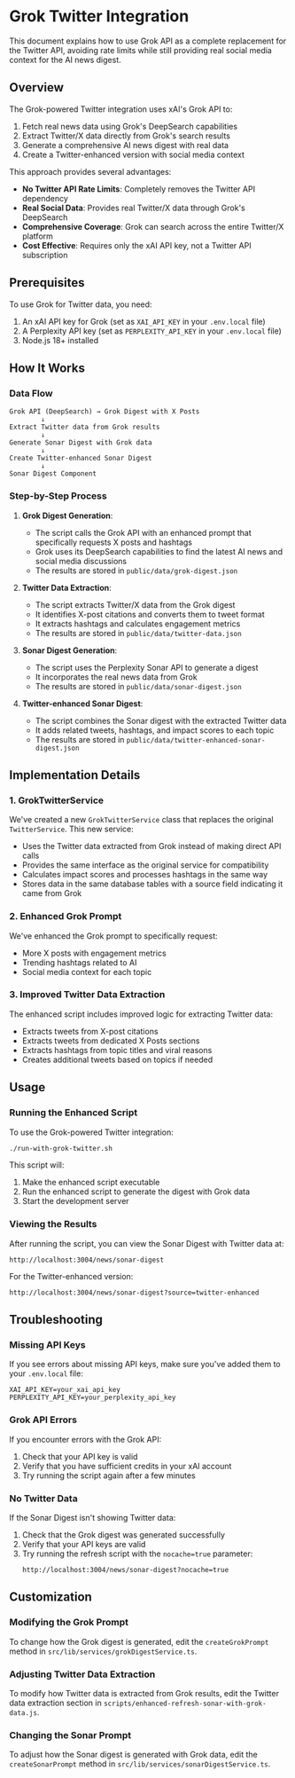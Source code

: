 # Grok Twitter Integration

This document explains how to use Grok API as a complete replacement for the Twitter API, avoiding rate limits while still providing real social media context for the AI news digest.

## Overview

The Grok-powered Twitter integration uses xAI's Grok API to:

1. Fetch real news data using Grok's DeepSearch capabilities
2. Extract Twitter/X data directly from Grok's search results
3. Generate a comprehensive AI news digest with real data
4. Create a Twitter-enhanced version with social media context

This approach provides several advantages:
- **No Twitter API Rate Limits**: Completely removes the Twitter API dependency
- **Real Social Data**: Provides real Twitter/X data through Grok's DeepSearch
- **Comprehensive Coverage**: Grok can search across the entire Twitter/X platform
- **Cost Effective**: Requires only the xAI API key, not a Twitter API subscription

## Prerequisites

To use Grok for Twitter data, you need:

1. An xAI API key for Grok (set as `XAI_API_KEY` in your `.env.local` file)
2. A Perplexity API key (set as `PERPLEXITY_API_KEY` in your `.env.local` file)
3. Node.js 18+ installed

## How It Works

### Data Flow

```
Grok API (DeepSearch) → Grok Digest with X Posts
        ↓
Extract Twitter data from Grok results
        ↓
Generate Sonar Digest with Grok data
        ↓
Create Twitter-enhanced Sonar Digest
        ↓
Sonar Digest Component
```

### Step-by-Step Process

1. **Grok Digest Generation**:
   - The script calls the Grok API with an enhanced prompt that specifically requests X posts and hashtags
   - Grok uses its DeepSearch capabilities to find the latest AI news and social media discussions
   - The results are stored in `public/data/grok-digest.json`

2. **Twitter Data Extraction**:
   - The script extracts Twitter/X data from the Grok digest
   - It identifies X-post citations and converts them to tweet format
   - It extracts hashtags and calculates engagement metrics
   - The results are stored in `public/data/twitter-data.json`

3. **Sonar Digest Generation**:
   - The script uses the Perplexity Sonar API to generate a digest
   - It incorporates the real news data from Grok
   - The results are stored in `public/data/sonar-digest.json`

4. **Twitter-enhanced Sonar Digest**:
   - The script combines the Sonar digest with the extracted Twitter data
   - It adds related tweets, hashtags, and impact scores to each topic
   - The results are stored in `public/data/twitter-enhanced-sonar-digest.json`

## Implementation Details

### 1. GrokTwitterService

We've created a new `GrokTwitterService` class that replaces the original `TwitterService`. This new service:

- Uses the Twitter data extracted from Grok instead of making direct API calls
- Provides the same interface as the original service for compatibility
- Calculates impact scores and processes hashtags in the same way
- Stores data in the same database tables with a source field indicating it came from Grok

### 2. Enhanced Grok Prompt

We've enhanced the Grok prompt to specifically request:

- More X posts with engagement metrics
- Trending hashtags related to AI
- Social media context for each topic

### 3. Improved Twitter Data Extraction

The enhanced script includes improved logic for extracting Twitter data:

- Extracts tweets from X-post citations
- Extracts tweets from dedicated X Posts sections
- Extracts hashtags from topic titles and viral reasons
- Creates additional tweets based on topics if needed

## Usage

### Running the Enhanced Script

To use the Grok-powered Twitter integration:

```bash
./run-with-grok-twitter.sh
```

This script will:
1. Make the enhanced script executable
2. Run the enhanced script to generate the digest with Grok data
3. Start the development server

### Viewing the Results

After running the script, you can view the Sonar Digest with Twitter data at:

```
http://localhost:3004/news/sonar-digest
```

For the Twitter-enhanced version:

```
http://localhost:3004/news/sonar-digest?source=twitter-enhanced
```

## Troubleshooting

### Missing API Keys

If you see errors about missing API keys, make sure you've added them to your `.env.local` file:

```
XAI_API_KEY=your_xai_api_key
PERPLEXITY_API_KEY=your_perplexity_api_key
```

### Grok API Errors

If you encounter errors with the Grok API:

1. Check that your API key is valid
2. Verify that you have sufficient credits in your xAI account
3. Try running the script again after a few minutes

### No Twitter Data

If the Sonar Digest isn't showing Twitter data:

1. Check that the Grok digest was generated successfully
2. Verify that your API keys are valid
3. Try running the refresh script with the `nocache=true` parameter:
   ```
   http://localhost:3004/news/sonar-digest?nocache=true
   ```

## Customization

### Modifying the Grok Prompt

To change how the Grok digest is generated, edit the `createGrokPrompt` method in `src/lib/services/grokDigestService.ts`.

### Adjusting Twitter Data Extraction

To modify how Twitter data is extracted from Grok results, edit the Twitter data extraction section in `scripts/enhanced-refresh-sonar-with-grok-data.js`.

### Changing the Sonar Prompt

To adjust how the Sonar digest is generated with Grok data, edit the `createSonarPrompt` method in `src/lib/services/sonarDigestService.ts`.